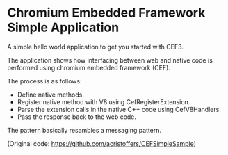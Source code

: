 Chromium Embedded Framework Simple Application
==============================================
A simple hello world application to get you started with CEF3.

The application shows how interfacing between web and native code is performed using chromium embedded framework (CEF).

The process is as follows: 

- Define native methods.
- Register native method with V8 using CefRegisterExtension.
- Parse the extension calls in the native C++ code using CefV8Handlers.
- Pass the response back to the web code.

The pattern basically resambles a messaging pattern.

(Original code: https://github.com/acristoffers/CEFSimpleSample)
